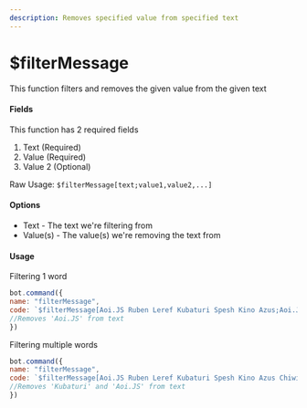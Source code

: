 ```yaml
---
description: Removes specified value from specified text
---
```


# $filterMessage

This function filters and removes the given value from the given text

#### Fields

This function has 2 required fields

1. Text (Required)
2. Value (Required)
3. Value 2 (Optional)

Raw Usage: `$filterMessage[text;value1,value2,...]`

#### Options

* Text - The text we're filtering from
* Value(s) - The value(s) we're removing the text from

#### Usage

Filtering 1 word

```javascript
bot.command({
name: "filterMessage",
code: `$filterMessage[Aoi.JS Ruben Leref Kubaturi Spesh Kino Azus;Aoi.JS]` 
//Removes 'Aoi.JS' from text
})
```

Filtering multiple words

```javascript
bot.command({
name: "filterMessage",
code: `$filterMessage[Aoi.JS Ruben Leref Kubaturi Spesh Kino Azus Chiwi ElTuna;Chiwi,ElTuna,Aoi.JS]` 
//Removes 'Kubaturi' and 'Aoi.JS' from text
})
```
